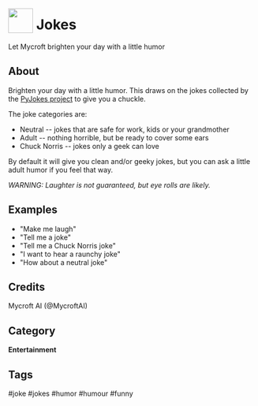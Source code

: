 # <img src='https://rawgithub.com/FortAwesome/Font-Awesome/master/advanced-options/raw-svg/solid/laugh.svg ' card_color='#22a7f0' width='50' height='50' style='vertical-align:bottom'/> Jokes
 Let Mycroft brighten your day with a little humor

## About 
Brighten your day with a little humor.  This draws on the jokes collected by the [PyJokes project](https://github.com/pyjokes/pyjokes) to give you a chuckle.
 
 The joke categories are:
 * Neutral -- jokes that are safe for work, kids or your grandmother
 * Adult -- nothing horrible, but be ready to cover some ears
 * Chuck Norris -- jokes only a geek can love
 
 By default it will give you clean and/or geeky jokes, but you can ask a little adult humor if you feel that way.  
 
 _WARNING:  Laughter is not guaranteed, but eye rolls are likely._

## Examples 
* "Make me laugh"
* "Tell me a joke"
* "Tell me a Chuck Norris joke"
* "I want to hear a raunchy joke"
* "How about a neutral joke"

## Credits 
Mycroft AI (@MycroftAI)

## Category
**Entertainment**

## Tags
#joke
#jokes
#humor
#humour
#funny
